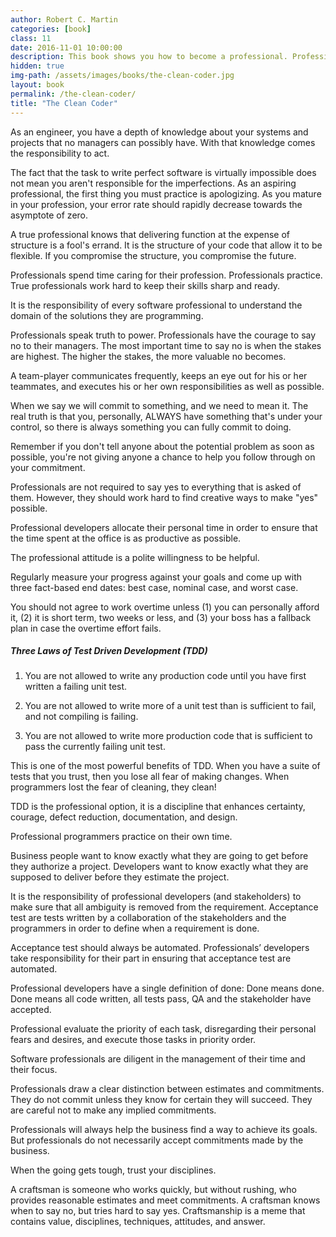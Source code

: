 ```yaml
---
author: Robert C. Martin
categories: [book]
class: 11
date: 2016-11-01 10:00:00
description: This book shows you how to become a professional. Professionalism is all about taking responsibility! Being able to give estimations, to make commitments, and at times knowing when to say no. A list of disciplines that will help you become a professional software craftsman.
hidden: true
img-path: /assets/images/books/the-clean-coder.jpg
layout: book
permalink: /the-clean-coder/
title: "The Clean Coder"
---
```


As an engineer, you have a depth of knowledge about your systems and projects that no managers can possibly have. With that knowledge comes the responsibility to act.

The fact that the task to write perfect software is virtually impossible does not mean you aren't responsible for the imperfections. As an aspiring professional, the first thing you must practice is apologizing. As you mature in your profession, your error rate should rapidly decrease towards the asymptote of zero.

A true professional knows that delivering function at the expense of structure is a fool's errand. It is the structure of your code that allow it to be flexible. If you compromise the structure, you compromise the future.

Professionals spend time caring for their profession. Professionals practice. True professionals work hard to keep their skills sharp and ready.

It is the responsibility of every software professional to understand the domain of the solutions they are programming.

Professionals speak truth to power. Professionals have the courage to say no to their managers. The most important time to say no is when the stakes are highest. The higher the stakes, the more valuable no becomes.

A team-player communicates frequently, keeps an eye out for his or her teammates, and executes his or her own responsibilities as well as possible.

When we say we will commit to something, and we need to mean it. The real truth is that you, personally, ALWAYS have something that's under your control, so there is always something you can fully commit to doing.

Remember if you don't tell anyone about the potential problem as soon as possible, you're not giving anyone a chance to help you follow through on your commitment.

Professionals are not required to say yes to everything that is asked of them. However, they should work hard to find creative ways to make "yes" possible.

Professional developers allocate their personal time in order to ensure that the time spent at the office is as productive as possible.

The professional attitude is a polite willingness to be helpful.

Regularly measure your progress against your goals and come up with three fact-based end dates: best case, nominal case, and worst case.

You should not agree to work overtime unless (1) you can personally afford it, (2) it is short term, two weeks or less, and (3) your boss has a fallback plan in case the overtime effort fails.

##### Three Laws of Test Driven Development (TDD)

1. You are not allowed to write any production code until you have first written a failing unit test.

2. You are not allowed to write more of a unit test than is sufficient to fail, and not compiling is failing.

3. You are not allowed to write more production code that is sufficient to pass the currently failing unit test.

This is one of the most powerful benefits of TDD. When you have a suite of tests that you trust, then you lose all fear of making changes. When programmers lost the fear of cleaning, they clean!

TDD is the professional option, it is a discipline that enhances certainty, courage, defect reduction, documentation, and design.

Professional programmers practice on their own time.

Business people want to know exactly what they are going to get before they authorize a project. Developers want to know exactly what they are supposed to deliver before they estimate the project. 

It is the responsibility of professional developers (and stakeholders) to make sure that all ambiguity is removed from the requirement. Acceptance test are tests written by a collaboration of the stakeholders and the programmers in order to define when a requirement is done.

Acceptance test should always be automated. Professionals’ developers take responsibility for their part in ensuring that acceptance test are automated.

Professional developers have a single definition of done: Done means done. Done means all code written, all tests pass, QA and the stakeholder have accepted.

Professional evaluate the priority of each task, disregarding their personal fears and desires, and execute those tasks in priority order.

Software professionals are diligent in the management of their time and their focus.

Professionals draw a clear distinction between estimates and commitments. They do not commit unless they know for certain they will succeed. They are careful not to make any implied commitments.

Professionals will always help the business find a way to achieve its goals. But professionals do not necessarily accept commitments made by the business.

When the going gets tough, trust your disciplines.

A craftsman is someone who works quickly, but without rushing, who provides reasonable estimates and meet commitments. A craftsman knows when to say no, but tries hard to say yes. Craftsmanship is a meme that contains value, disciplines, techniques, attitudes, and answer.
